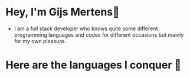 # Hey, I'm Gijs Mertens👋

- I am a full stack developer who knows quite some different programming languages ​​and codes for different occasions but mainly for my own pleasure.

# Here are the languages I conquer :book:
<!--<img height="32" width="32" src="https://i.ibb.co/VDFGWcH/kotlin.png"/><img height="32" width="32" src="https://i.ibb.co/Xsq7ppV/lua.png"/><img height="32" width="32" src="https://i.ibb.co/RQNKtX0/js.png"/><img height="32" width="32" src="https://i.ibb.co/zVb88c9/css.png"/><img height="32" width="32" src="https://i.ibb.co/N9QkMK6/html.png"/>-->


